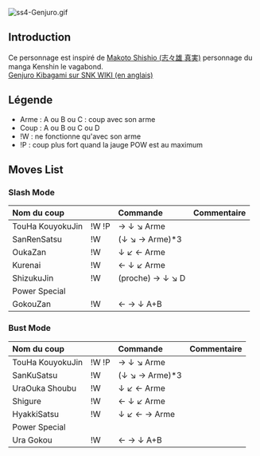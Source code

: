 ![](ss4-Genjuro.gif "ss4-Genjuro.gif")

## Introduction

Ce personnage est inspiré de [Makoto Shishio (志々雄
真実)](http://fr.wikipedia.org/wiki/Makoto_Shishio) personnage du manga
Kenshin le vagabond.  
[Genjuro Kibagami sur SNK WIKI (en
anglais)](http://snk.wikia.com/wiki/Genjuro_Kibagami)

## Légende

- Arme : A ou B ou C : coup avec son arme
- Coup : A ou B ou C ou D
- !W : ne fonctionne qu'avec son arme
- !P : coup plus fort quand la jauge POW est au maximum

## Moves List

### Slash Mode

| Nom du coup      |       | Commande         | Commentaire |
|:-----------------|-------|:-----------------|:------------|
| TouHa KouyokuJin | !W !P | → ↓ ↘ Arme       |             |
| SanRenSatsu      | !W    | (↓ ↘ → Arme)\*3  |             |
| OukaZan          | !W    | ↓ ↙ ← Arme       |             |
| Kurenai          | !W    | ← ↓ ↙ Arme       |             |
| ShizukuJin       | !W    | (proche) → ↓ ↘ D |             |
| Power Special    |       |                  |             |
| GokouZan         | !W    | ← → ↓ A+B        |             |

### Bust Mode

| Nom du coup      |       | Commande        | Commentaire |
|:-----------------|-------|:----------------|:------------|
| TouHa KouyokuJin | !W !P | → ↓ ↘ Arme      |             |
| SanKuSatsu       | !W    | (↓ ↘ → Arme)\*3 |             |
| UraOuka Shoubu   | !W    | ↓ ↙ ← Arme      |             |
| Shigure          | !W    | ← ↓ ↙ Arme      |             |
| HyakkiSatsu      | !W    | ↓ ↙ ← → Arme    |             |
| Power Special    |       |                 |             |
| Ura Gokou        | !W    | ← → ↓ A+B       |             |
